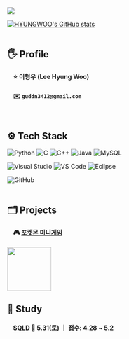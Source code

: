 <!-- 말풍선 -->
<img src="https://capsule-render.vercel.app/api?type=rounded&height=220&color=0:98f8fa,100:98fab5&text=HYUNGWOO&textBg=false&fontColor=ffffff&fontSize=60&fontAlign=50&animation=twinkling">

<!-- 프사 -->
[![HYUNGWOO's GitHub stats](https://github-readme-stats.vercel.app/api?username=hyungwoo1413)](https://github.com/HYUNGWOO/github-readme-stats) 
<br><br>

## 🖐️ Profile
#### &nbsp;&nbsp;&nbsp; ⭐ 이형우 (Lee Hyung Woo)
#### &nbsp;&nbsp;&nbsp; ✉️ `guddn3412@gmail.com`
<br>


## ⚙️ Tech Stack
![Python](https://img.shields.io/badge/Python-3776AB?style=for-the-badge&logo=Python&logoColor=white)
![C](https://img.shields.io/badge/C-00599C?style=for-the-badge&logo=c&logoColor=white)
![C++](https://img.shields.io/badge/C++-00599C?style=for-the-badge&logo=cplusplus&logoColor=white)
![Java](https://img.shields.io/badge/Java-ED8B00?style=for-the-badge&logo=openjdk&logoColor=white)
![MySQL](https://img.shields.io/badge/MySQL-4479A1?style=for-the-badge&logo=mysql&logoColor=white)

![Visual Studio](https://img.shields.io/badge/Visual_Studio-5C2D91?style=for-the-badge&logo=visual-studio&logoColor=white)
![VS Code](https://img.shields.io/badge/Visual_Studio_Code-0078D4?style=for-the-badge&logo=visual-studio-code&logoColor=white)
![Eclipse](https://img.shields.io/badge/Eclipse-2C2255?style=for-the-badge&logo=eclipse&logoColor=white)

![GitHub](https://img.shields.io/badge/github-181717?style=for-the-badge&logo=github&logoColor=white)
<br><br>

## 🗂️ Projects
#### &nbsp;&nbsp;&nbsp; 🎮 [포켓몬 미니게임](https://github.com/hyungwoo1413/project_pkmbattle)
<a href="https://github.com/hyungwoo1413/project_pkmbattle"><img src="https://raw.githubusercontent.com/PokeAPI/sprites/master/sprites/pokemon/25.png" width="100"></a>


## 📖 Study
#### &nbsp;&nbsp;&nbsp; [SQLD](https://github.com/hyungwoo1413/SQLD.git)  📅 5.31(토) ｜ 접수: 4.28 ~ 5.2
#### 
#### 



